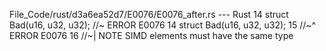 File_Code/rust/d3a6ea52d7/E0076/E0076_after.rs --- Rust
14 struct Bad(u16, u32, u32); //~ ERROR E0076                                                                                                                14 struct Bad(u16, u32, u32);
                                                                                                                                                             15 //~^ ERROR E0076
                                                                                                                                                             16 //~| NOTE SIMD elements must have the same type


